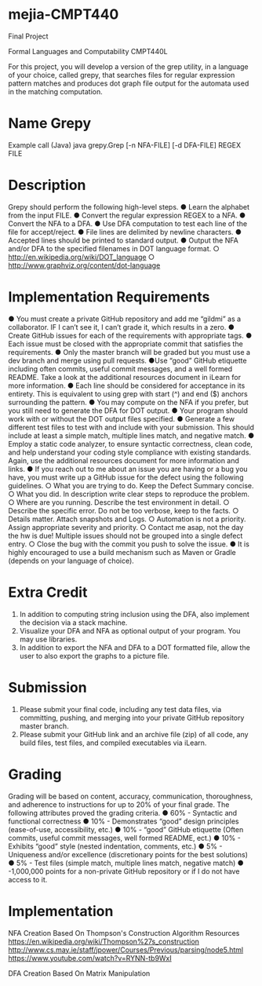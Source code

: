 # mejia-CMPT440

Final Project

Formal Languages and Computability CMPT440L

For this project, you will develop a version of the grep utility, in a language of your choice, called grepy​, that searches files for regular expression pattern matches and produces dot graph file output for the automata used in the matching computation.

# Name Grepy
Example call (Java)
java grepy.Grep [-n NFA-FILE] [-d DFA-FILE] REGEX FILE

# Description
Grepy should perform the following high-level steps.
● Learn the alphabet from the input FILE.
● Convert the regular expression REGEX to a NFA.
● Convert the NFA to a DFA.
● Use DFA computation to test each line of the file for accept/reject.
● File lines are delimited by newline characters.
● Accepted lines should be printed to standard output.
● Output the NFA and/or DFA to the specified filenames in DOT language format.
○ http://en.wikipedia.org/wiki/DOT_language
○ http://www.graphviz.org/content/dot-language

# Implementation Requirements
● You must create a private GitHub repository and add me “gildmi” as a collaborator. IF I can’t see it, I can’t grade it, which results in a zero.
● Create GitHub issues for each of the requirements with appropriate tags.
● Each issue must be closed with the appropriate commit that satisfies the requirements.
● Only the master branch will be graded but you must use a dev branch and merge using
pull requests.
●Use “good” GitHub etiquette including often commits, useful commit messages, and a well formed README. Take a look at the additional resources document in iLearn for more information.
● Each line should be considered for acceptance in its entirety. This is equivalent to using grep with start (^) and end ($) anchors surrounding the pattern.
● You may compute on the NFA if you prefer, but you still need to generate the DFA for DOT output.
● Your program should work with or without the DOT output files specified.
● Generate a few different test files to test with and include with your submission. This
should include at least a simple match, multiple lines match, and negative match.
● Employ a static code analyzer, to ensure syntactic correctness, clean code, and help
understand your coding style compliance with existing standards. Again, use the
additional resources document for more information and links.
● If you reach out to me about an issue you are having or a bug you have, you must write
up a GitHub issue for the defect using the following guidelines.
○ What you are trying to do. Keep the Defect Summary concise.
○ What you did. In description write clear steps to reproduce the problem.
○ Where are you running. Describe the test environment in detail.
○ Describe the specific error. Do not be too verbose, keep to the facts.
○ Details matter. Attach snapshots and Logs.
○ Automation is not a priority. Assign appropriate severity and priority.
○ Contact me asap, not the day the hw is due! Multiple issues should not be
grouped into a single defect entry.
○ Close the bug with the commit you push to solve the issue.
● It is highly encouraged to use a build mechanism such as Maven or Gradle (depends on your language of choice).

# Extra Credit
1. In addition to computing string inclusion using the DFA, also implement the decision via a stack machine.
2. Visualize your DFA and NFA as optional output of your program. You may use libraries.
3. In addition to export the NFA and DFA to a DOT formatted file, allow the user to also
export the graphs to a picture file.

# Submission
1. Please submit your final code, including any test data files, via committing, pushing, and merging into your private GitHub repository master branch.
2. Please submit your GitHub link and an archive file (zip) of all code, any build files, test files, and compiled executables via iLearn.

# Grading
Grading will be based on content, accuracy, communication, thoroughness, and adherence to instructions for up to 20% of your final grade. The following attributes proved the grading criteria.
● 60% - Syntactic and functional correctness
● 10% - Demonstrates “good” design principles (ease-of-use, accessibility, etc.)
● 10% - “good” GitHub etiquette (Often commits, useful commit messages, well formed
README, ect.)
● 10% - Exhibits “good” style (nested indentation, comments, etc.)
● 5% - Uniqueness and/or excellence (discretionary points for the best solutions)
● 5% - Test files (simple match, multiple lines match, negative match)
● -1,000,000 points for a non-private GitHub repository or if I do not have access to it.

# Implementation
NFA Creation Based On Thompson's Construction Algorithm
Resources
https://en.wikipedia.org/wiki/Thompson%27s_construction
http://www.cs.may.ie/staff/jpower/Courses/Previous/parsing/node5.html
https://www.youtube.com/watch?v=RYNN-tb9WxI

DFA Creation Based On Matrix Manipulation